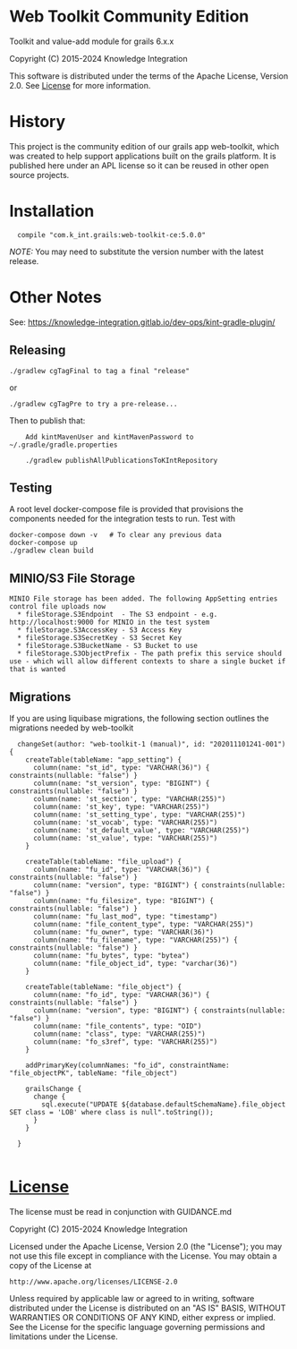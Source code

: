 # Web Toolkit Community Edition
Toolkit and value-add module for grails 6.x.x

Copyright (C) 2015-2024 Knowledge Integration

This software is distributed under the terms of the Apache License, Version 2.0. See [License](#license) for more information.

# History

This project is the community edition of our grails app web-toolkit, which was created
to help support applications built on the grails platform. It is published here under an 
APL license so it can be reused in other open source projects.

# Installation

```
  compile "com.k_int.grails:web-toolkit-ce:5.0.0"
```
_NOTE:_ You may need to substitute the version number with the latest release.

# Other Notes

See: https://knowledge-integration.gitlab.io/dev-ops/kint-gradle-plugin/

## Releasing
```
./gradlew cgTagFinal to tag a final "release"
```

or

```
./gradlew cgTagPre to try a pre-release...
```

Then to publish that:
```
    Add kintMavenUser and kintMavenPassword to ~/.gradle/gradle.properties

    ./gradlew publishAllPublicationsToKIntRepository
```

## Testing

A root level docker-compose file is provided that provisions the components needed for the integration tests to run. Test with

    docker-compose down -v   # To clear any previous data
    docker-compose up
    ./gradlew clean build

## MINIO/S3 File Storage

    MINIO File storage has been added. The following AppSetting entries control file uploads now
      * fileStorage.S3Endpoint  - The S3 endpoint - e.g. http://localhost:9000 for MINIO in the test system
      * fileStorage.S3AccessKey - S3 Access Key
      * fileStorage.S3SecretKey - S3 Secret Key
      * fileStorage.S3BucketName - S3 Bucket to use
      * fileStorage.S3ObjectPrefix - The path prefix this service should use - which will allow different contexts to share a single bucket if that is wanted


## Migrations

  If you are using liquibase migrations, the following section outlines the migrations needed by web-toolkit

```
  changeSet(author: "web-toolkit-1 (manual)", id: "202011101241-001") {
    createTable(tableName: "app_setting") {
      column(name: "st_id", type: "VARCHAR(36)") { constraints(nullable: "false") }
      column(name: "st_version", type: "BIGINT") { constraints(nullable: "false") }
      column(name: 'st_section', type: "VARCHAR(255)")
      column(name: 'st_key', type: "VARCHAR(255)")
      column(name: 'st_setting_type', type: "VARCHAR(255)")
      column(name: 'st_vocab', type: "VARCHAR(255)")
      column(name: 'st_default_value', type: "VARCHAR(255)")
      column(name: 'st_value', type: "VARCHAR(255)")
    }

    createTable(tableName: "file_upload") {
      column(name: "fu_id", type: "VARCHAR(36)") { constraints(nullable: "false") }
      column(name: "version", type: "BIGINT") { constraints(nullable: "false") }
      column(name: "fu_filesize", type: "BIGINT") { constraints(nullable: "false") }
      column(name: "fu_last_mod", type: "timestamp")
      column(name: "file_content_type", type: "VARCHAR(255)")
      column(name: "fu_owner", type: "VARCHAR(36)")
      column(name: "fu_filename", type: "VARCHAR(255)") { constraints(nullable: "false") }
      column(name: "fu_bytes", type: "bytea")
      column(name: "file_object_id", type: "varchar(36)")
    }

    createTable(tableName: "file_object") {
      column(name: "fo_id", type: "VARCHAR(36)") { constraints(nullable: "false") }
      column(name: "version", type: "BIGINT") { constraints(nullable: "false") }
      column(name: "file_contents", type: "OID")
      column(name: "class", type: "VARCHAR(255)")
      column(name: "fo_s3ref", type: "VARCHAR(255)")
    }

    addPrimaryKey(columnNames: "fo_id", constraintName: "file_objectPK", tableName: "file_object")

    grailsChange {
      change {
        sql.execute("UPDATE ${database.defaultSchemaName}.file_object SET class = 'LOB' where class is null".toString());
      }
    }

  }


```

# [License](LICENSE)

The license must be read in conjunction with GUIDANCE.md

Copyright (C) 2015-2024 Knowledge Integration

Licensed under the Apache License, Version 2.0 (the "License");
you may not use this file except in compliance with the License.
You may obtain a copy of the License at

    http://www.apache.org/licenses/LICENSE-2.0

Unless required by applicable law or agreed to in writing, software
distributed under the License is distributed on an "AS IS" BASIS,
WITHOUT WARRANTIES OR CONDITIONS OF ANY KIND, either express or implied.
See the License for the specific language governing permissions and
limitations under the License.

